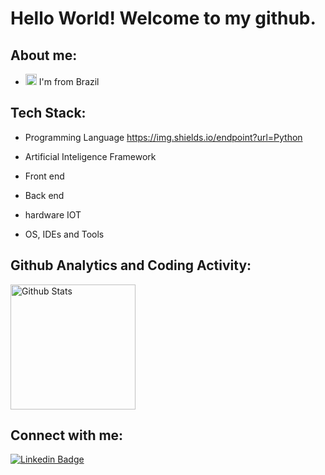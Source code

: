# Hello World! Welcome to my github.

<!-- about me -->

## About me:
  * <img width="18" src="https://img.icons8.com/color/96/000000/brazil-circular.png" alt="Brazil" /> I'm from Brazil

## Tech Stack:
* Programming Language
  https://img.shields.io/endpoint?url=Python
  
* Artificial Inteligence Framework
* Front end
* Back end
* hardware IOT
* OS, IDEs and Tools

## Github Analytics and Coding Activity:
  <p align="left">
  <img alt="Github Stats" height="200" src="https://github-readme-stats.vercel.app/api?username=ItamarMaran&theme=dark&show_icons=true&include_all_commits=true" />
  </p>


## Connect with me:
  [![Linkedin Badge](https://img.shields.io/badge/-ItamarMaran-blue?style=flat-square&logo=Linkedin&logoColor=white&link=https://www.linkedin.com/in/aman-atg/)](https://www.linkedin.com/in/itamar-maran-a06046101/)





<!--
**ItamarMaran/ItamarMaran** is a ✨ _special_ ✨ repository because its `README.md` (this file) appears on your GitHub profile.

### Hi there 👋

Here are some ideas to get you started:

- 🔭 I’m currently working on ...
- 🌱 I’m currently learning ...
- 👯 I’m looking to collaborate on ...
- 🤔 I’m looking for help with ...
- 💬 Ask me about ...
- 📫 How to reach me: ...
- 😄 Pronouns: ...
- ⚡ Fun fact: ...
-->

<!--
reference of icons
https://www.vectorlogo.zone/?q=
https://icons8.com/
https://iconscout.com/
-->
